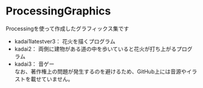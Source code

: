 # ProcessingGraphics
Processingを使って作成したグラフィックス集です
* kadai1latestver3：
花火を描くプログラム
* kadai2：
両側に建物がある道の中を歩いていると花火が打ち上がるプログラム
* kadai3：
音ゲー<br>
なお、著作権上の問題が発生するのを避けるため、GitHub上には音源やイラストを載せていません。
